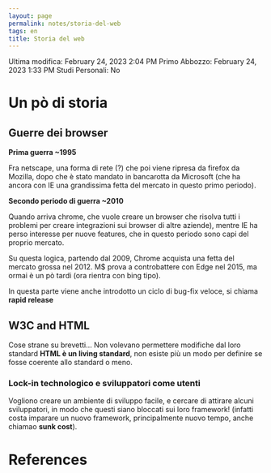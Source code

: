 ```yaml
---
layout: page
permalink: notes/storia-del-web
tags: en
title: Storia del web
---
```


Ultima modifica: February 24, 2023 2:04 PM
Primo Abbozzo: February 24, 2023 1:33 PM
Studi Personali: No

# Un pò di storia

## Guerre dei browser

**Prima guerra ~1995**

Fra netscape, una forma di rete (?) che poi viene ripresa da firefox da Mozilla, dopo che è stato mandato in bancarotta da Microsoft (che ha ancora con IE una grandissima fetta del mercato in questo primo periodo).

**Secondo periodo di guerra ~2010**

Quando arriva chrome, che vuole creare un browser che risolva tutti i problemi per creare integrazioni sui browser di altre aziende), mentre IE ha perso interesse per nuove features, che in questo periodo sono capi del proprio mercato.

Su questa logica, partendo dal 2009, Chrome acquista una fetta del mercato grossa nel 2012. M$ prova a controbattere con Edge nel 2015, ma ormai è un pò tardi (ora rientra con bing tipo).

In questa parte viene anche introdotto un ciclo di bug-fix veloce, si chiama **rapid release**

## W3C and HTML

Cose strane su brevetti… Non volevano permettere modifiche dal loro standard **HTML è un living standard**, non esiste più un modo per definire se fosse coerente allo standard o meno.

### Lock-in technologico e sviluppatori come utenti

Vogliono creare un ambiente di sviluppo facile, e cercare di attirare alcuni sviluppatori, in modo che questi siano bloccati sui loro framework! (infatti costa imparare un nuovo framework, principalmente nuovo tempo, anche chiamao **sunk cost**).



# References